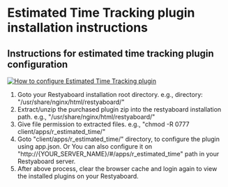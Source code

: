 # Estimated Time Tracking plugin installation instructions

## Instructions for estimated time tracking plugin configuration

[![How to configure Estimated Time Tracking plugin](http://img.youtube.com/vi/I8c462pUsGM/0.jpg)](http://www.youtube.com/watch?v=I8c462pUsGM)

1.  Goto your Restyaboard installation root directory. e.g., directory: "/usr/share/nginx/html/restyaboard/"
2.  Extract/unzip the purchased plugin zip into the restyaboard installation path. e.g., "/usr/share/nginx/html/restyaboard/"
3.  Give file permission to extracted files. e.g., "chmod -R 0777 client/apps/r_estimated_time/"
4.  Goto "client/apps/r_estimated_time/" directory, to configure the plugin using app.json. Or You can also configure it on "http://{YOUR\_SERVER\_NAME}/#/apps/r_estimated_time" path in your Restyaboard server.
5.  After above process, clear the browser cache and login again to view the installed plugins on your Restyaboard.
